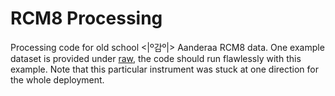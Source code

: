 RCM8 Processing
===============

Processing code for old school <|º감º|> Aanderaa RCM8 data. One example dataset is provided under [raw](raw/), the code should run flawlessly with this example. Note that this particular instrument was stuck at one direction for the whole deployment.